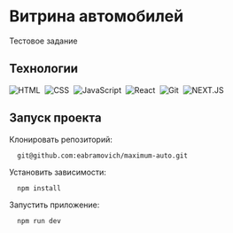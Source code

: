 # Витрина автомобилей
Тестовое задание 

## Технологии

![HTML](https://img.shields.io/badge/-HTML-05122A?style=flat&logo=HTML5)&nbsp;
![CSS](https://img.shields.io/badge/-CSS-05122A?style=flat&logo=CSS3&logoColor=1572B6)&nbsp;
![JavaScript](https://img.shields.io/badge/-JavaScript-05122A?style=flat&logo=javascript)&nbsp;
![React](https://img.shields.io/badge/-React-05122A?style=flat&logo=react)&nbsp;
![Git](https://img.shields.io/badge/-Git-05122A?style=flat&logo=git)&nbsp;
![NEXT.JS](https://img.shields.io/badge/NextJs-000000?style=flat&logo=next.js&logoColor=white)&nbsp;

## Запуск проекта

Клонировать репозиторий:

```
  git@github.com:eabramovich/maximum-auto.git
```

Установить зависимости:

```
  npm install
```

Запустить приложение:

```
  npm run dev
```
